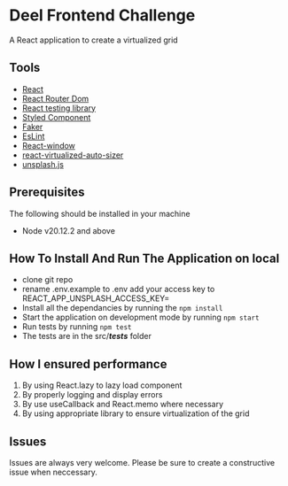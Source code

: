 # Deel Frontend Challenge 

A React application to create a virtualized grid


## Tools

- [React](https://reactjs.org/)
- [React Router Dom](https://www.npmjs.com/package/react-router-dom)
- [React testing library](https://testing-library.com/docs/react-testing-library/intro/)
- [Styled Component](https://styled-components.com/)
- [Faker](https://www.npmjs.com/package/@faker-js/faker)
- [EsLint](https://www.npmjs.com/package/eslint)
- [React-window](https://www.npmjs.com/package/react-window)
- [react-virtualized-auto-sizer](https://www.npmjs.com/package/react-virtualized-auto-sizer)
- [unsplash.js](https://github.com/unsplash/unsplash-js)

## Prerequisites

The following should be installed in your machine

- Node v20.12.2 and above

## How To Install And Run The Application on local

- clone git repo
- rename .env.example to .env add your access key to REACT_APP_UNSPLASH_ACCESS_KEY=
- Install all the dependancies by running the `npm install`
- Start the application on development mode by running `npm start`
- Run tests by running `npm test`
- The tests are in the src/___tests___ folder

## How I ensured performance
1. By using React.lazy to lazy load component
2. By properly logging and display errors
3. By use useCallback and React.memo where necessary
4. By using appropriate library to ensure virtualization of the grid

## Issues

Issues are always very welcome. Please be sure to create a constructive issue when neccessary.
